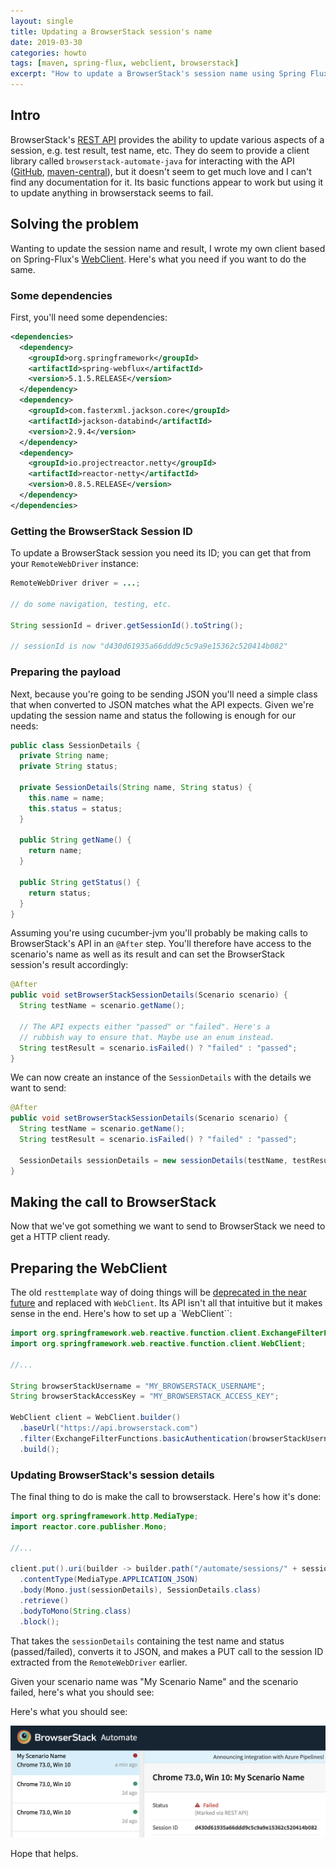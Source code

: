 ```yaml
---
layout: single
title: Updating a BrowserStack session's name
date: 2019-03-30
categories: howto
tags: [maven, spring-flux, webclient, browserstack]
excerpt: "How to update a BrowserStack's session name using Spring Flux's WebClient"
---
```


## Intro

BrowserStack's [REST API](https://www.browserstack.com/automate/rest-api) provides the ability to update various aspects of a session, e.g. test result, test name, etc. They do seem to provide a client library called `browserstack-automate-java` for interacting with the API ([GitHub](https://github.com/browserstack/browserstack-automate-java), [maven-central](https://mvnrepository.com/artifact/com.browserstack/automate-client-java/0.4)), but it doesn't seem to get much love and I can't find any documentation for it. Its basic functions appear to work but using it to update anything in browserstack seems to fail.

## Solving the problem

Wanting to update the session name and result, I wrote my own client based on Spring-Flux's [WebClient](https://docs.spring.io/spring/docs/current/spring-framework-reference/web-reactive.html#webflux-client). Here's what you need if you want to do the same.

### Some dependencies

First, you'll need some dependencies:

```xml
<dependencies>
  <dependency>
    <groupId>org.springframework</groupId>
    <artifactId>spring-webflux</artifactId>
    <version>5.1.5.RELEASE</version>
  </dependency>
  <dependency>
    <groupId>com.fasterxml.jackson.core</groupId>
    <artifactId>jackson-databind</artifactId>
    <version>2.9.4</version>
  </dependency>
  <dependency>
    <groupId>io.projectreactor.netty</groupId>
    <artifactId>reactor-netty</artifactId>
    <version>0.8.5.RELEASE</version>
  </dependency>
</dependencies>
```

### Getting the BrowserStack Session ID

To update a BrowserStack session you need its ID; you can get that from your `RemoteWebDriver` instance:

```java
RemoteWebDriver driver = ...;

// do some navigation, testing, etc.

String sessionId = driver.getSessionId().toString();

// sessionId is now "d430d61935a66ddd9c5c9a9e15362c520414b082"
```

### Preparing the payload

Next, because you're going to be sending JSON you'll need a simple class that when converted to JSON matches what the API expects. Given we're updating the session name and status the following is enough for our needs:

```java
public class SessionDetails {
  private String name;
  private String status;

  private SessionDetails(String name, String status) {
    this.name = name;
    this.status = status;
  }

  public String getName() {
    return name;
  }

  public String getStatus() {
    return status;
  }
}
```

Assuming you're using cucumber-jvm you'll probably be making calls to BrowserStack's API in an `@After` step. You'll therefore have access to the scenario's name as well as its result and can set the BrowserStack session's result accordingly:

```java
@After
public void setBrowserStackSessionDetails(Scenario scenario) {
  String testName = scenario.getName();
  
  // The API expects either "passed" or "failed". Here's a
  // rubbish way to ensure that. Maybe use an enum instead.
  String testResult = scenario.isFailed() ? "failed" : "passed";
}
```

We can now create an instance of the `SessionDetails` with the details we want to send:

```java
@After
public void setBrowserStackSessionDetails(Scenario scenario) {
  String testName = scenario.getName();
  String testResult = scenario.isFailed() ? "failed" : "passed";
  
  SessionDetails sessionDetails = new sessionDetails(testName, testResult);
}
```

## Making the call to BrowserStack

Now that we've got something we want to send to BrowserStack we need to get a HTTP client ready.

## Preparing the WebClient

The old `resttemplate` way of doing things will be [deprecated in the near future](https://docs.spring.io/spring/docs/5.1.5.RELEASE/javadoc-api/org/springframework/web/client/RestTemplate.html) and replaced with `WebClient`. Its API isn't all that intuitive but it makes sense in the end. Here's how to set up a `WebClient``:

```java
import org.springframework.web.reactive.function.client.ExchangeFilterFunctions;
import org.springframework.web.reactive.function.client.WebClient;

//...

String browserStackUsername = "MY_BROWSERSTACK_USERNAME";
String browserStackAccessKey = "MY_BROWSERSTACK_ACCESS_KEY";

WebClient client = WebClient.builder()
  .baseUrl("https://api.browserstack.com")
  .filter(ExchangeFilterFunctions.basicAuthentication(browserStackUsername, browserStackAccessKey))
  .build();
```

### Updating BrowserStack's session details

The final thing to do is make the call to browserstack. Here's how it's done:

```java
import org.springframework.http.MediaType;
import reactor.core.publisher.Mono;

//...

client.put().uri(builder -> builder.path("/automate/sessions/" + sessionId + ".json").build())
  .contentType(MediaType.APPLICATION_JSON)
  .body(Mono.just(sessionDetails), SessionDetails.class)
  .retrieve()
  .bodyToMono(String.class)
  .block();
```

That takes the `sessionDetails` containing the test name and status (passed/failed), converts it to JSON, and makes a PUT call to the session ID extracted from the `RemoteWebDriver` earlier.

Given your scenario name was "My Scenario Name" and the scenario failed, here's what you should see:

Here's what you should see:

![Updated BrowserStack session details](/assets/images/updated_browserstack_session.png)

Hope that helps.